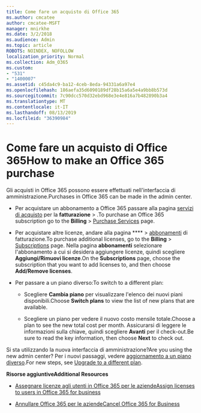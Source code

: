 ```yaml
---
title: Come fare un acquisto di Office 365
ms.author: cmcatee
author: cmcatee-MSFT
manager: mnirkhe
ms.date: 3/2/2018
ms.audience: Admin
ms.topic: article
ROBOTS: NOINDEX, NOFOLLOW
localization_priority: Normal
ms.collection: Adm_O365
ms.custom:
- "531"
- "1400007"
ms.assetid: c45da4c9-ba12-4ceb-8eda-94331a6a97e4
ms.openlocfilehash: 186aefa35d6090189df28b15a6a5e4a9bb8b573d
ms.sourcegitcommit: 7c90dcc570d32ebd968e3e4e816a7b482890b3a4
ms.translationtype: MT
ms.contentlocale: it-IT
ms.lasthandoff: 08/13/2019
ms.locfileid: "36390984"
---
```

# <a name="how-to-make-an-office-365-purchase"></a><span data-ttu-id="b31cf-102">Come fare un acquisto di Office 365</span><span class="sxs-lookup"><span data-stu-id="b31cf-102">How to make an Office 365 purchase</span></span>

<span data-ttu-id="b31cf-103">Gli acquisti in Office 365 possono essere effettuati nell'interfaccia di amministrazione.</span><span class="sxs-lookup"><span data-stu-id="b31cf-103">Purchases in Office 365 can be made in the admin center.</span></span>
  
- <span data-ttu-id="b31cf-104">Per acquistare un abbonamento a Office 365 passare alla pagina [servizi di acquisto](https://go.microsoft.com/fwlink/p/?linkid=868433) per la **fatturazione** \> .</span><span class="sxs-lookup"><span data-stu-id="b31cf-104">To purchase an Office 365 subscription go to the **Billing** \> [Purchase Services](https://go.microsoft.com/fwlink/p/?linkid=868433) page.</span></span>

- <span data-ttu-id="b31cf-105">Per acquistare altre licenze, andare alla pagina \*\*\*\* \> [abbonamenti](https://go.microsoft.com/fwlink/p/?linkid=842054) di fatturazione.</span><span class="sxs-lookup"><span data-stu-id="b31cf-105">To purchase additional licenses, go to the **Billing** \> [Subscriptions](https://go.microsoft.com/fwlink/p/?linkid=842054) page.</span></span> <span data-ttu-id="b31cf-106">Nella pagina **abbonamenti** selezionare l'abbonamento a cui si desidera aggiungere licenze, quindi scegliere **Aggiungi/Rimuovi licenze**.</span><span class="sxs-lookup"><span data-stu-id="b31cf-106">On the **Subscriptions** page, choose the subscription that you want to add licenses to, and then choose **Add/Remove licenses**.</span></span>

- <span data-ttu-id="b31cf-107">Per passare a un piano diverso:</span><span class="sxs-lookup"><span data-stu-id="b31cf-107">To switch to a different plan:</span></span>

  - <span data-ttu-id="b31cf-108">Scegliere **Cambia piano** per visualizzare l'elenco dei nuovi piani disponibili.</span><span class="sxs-lookup"><span data-stu-id="b31cf-108">Choose **Switch plans** to view the list of new plans that are available.</span></span>

  - <span data-ttu-id="b31cf-109">Scegliere un piano per vedere il nuovo costo mensile totale.</span><span class="sxs-lookup"><span data-stu-id="b31cf-109">Choose a plan to see the new total cost per month.</span></span> <span data-ttu-id="b31cf-110">Assicurarsi di leggere le informazioni sulla chiave, quindi scegliere **Avanti** per il check-out.</span><span class="sxs-lookup"><span data-stu-id="b31cf-110">Be sure to read the key information, then choose **Next** to check out.</span></span>

<span data-ttu-id="b31cf-111">Si sta utilizzando la nuova interfaccia di amministrazione?</span><span class="sxs-lookup"><span data-stu-id="b31cf-111">Are you using the new admin center?</span></span> <span data-ttu-id="b31cf-112">Per i nuovi passaggi, vedere [aggiornamento a un piano diverso](https://docs.microsoft.com/en-us/office365/admin/subscriptions-and-billing/upgrade-to-different-plan).</span><span class="sxs-lookup"><span data-stu-id="b31cf-112">For new steps, see [Upgrade to a different plan](https://docs.microsoft.com/en-us/office365/admin/subscriptions-and-billing/upgrade-to-different-plan).</span></span>
  
 <span data-ttu-id="b31cf-113">**Risorse aggiuntive**</span><span class="sxs-lookup"><span data-stu-id="b31cf-113">**Additional Resources**</span></span>
  
- [<span data-ttu-id="b31cf-114">Assegnare licenze agli utenti in Office 365 per le aziende</span><span class="sxs-lookup"><span data-stu-id="b31cf-114">Assign licenses to users in Office 365 for business</span></span>](https://docs.microsoft.com/en-us/office365/admin/subscriptions-and-billing/assign-licenses-to-users)

- [<span data-ttu-id="b31cf-115">Annullare Office 365 per le aziende</span><span class="sxs-lookup"><span data-stu-id="b31cf-115">Cancel Office 365 for Business</span></span>](https://docs.microsoft.com/en-us/office365/admin/subscriptions-and-billing/cancel-your-subscription)